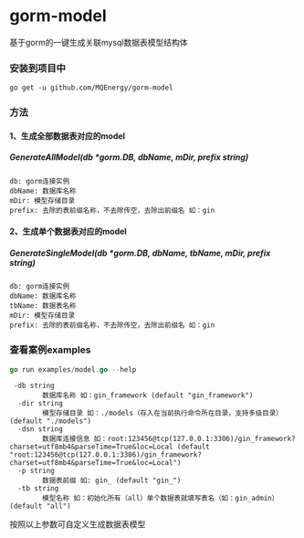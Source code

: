# gorm-model
基于gorm的一键生成关联mysql数据表模型结构体 

### 安装到项目中
```shell script
go get -u github.com/MQEnergy/gorm-model
```

### 方法

#### 1、生成全部数据表对应的model 
##### GenerateAllModel(db *gorm.DB, dbName, mDir, prefix string) 
```
db: gorm连接实例
dbName: 数据库名称
mDir: 模型存储目录
prefix: 去除的表前缀名称，不去除传空，去除出前缀名 如：gin
```

#### 2、生成单个数据表对应的model 
##### GenerateSingleModel(db *gorm.DB, dbName, tbName, mDir, prefix string) 
```
db: gorm连接实例
dbName: 数据库名称
tbName: 数据表名称
mDir: 模型存储目录
prefix: 去除的表前缀名称，不去除传空，去除出前缀名 如：gin
```

### 查看案例examples
```go
go run examples/model.go --help
```
```
 -db string
        数据库名称 如：gin_framework (default "gin_framework")
  -dir string
        模型存储目录 如：./models（存入在当前执行命令所在目录，支持多级目录） (default "./models")
  -dsn string
        数据库连接信息 如：root:123456@tcp(127.0.0.1:3306)/gin_framework?charset=utf8mb4&parseTime=True&loc=Local (default "root:123456@tcp(127.0.0.1:3306)/gin_framework?charset=utf8mb4&parseTime=True&loc=Local")
  -p string
        数据表前缀 如: gin_ (default "gin_")
  -tb string
        模型名称 如：初始化所有（all）单个数据表就填写表名（如：gin_admin） (default "all")
```
按照以上参数可自定义生成数据表模型